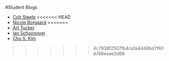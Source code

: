 #Student Blogs

* [Colt Steele](http://google.com)
<<<<<<< HEAD
* [Nicole Borgaard](https://medium.com/@whyGaard)
=======
* [Art Tucker](https://medium.com/@SmrtArt/well-here-we-go-1a8b933ab18e)
* [Ian Schoonover](https://medium.com/@ianschoonover)
* [Cho S. Kim](http://www.choskim.me)
>>>>>>> 4c7938f2507fb4ca1a4d48bd7f60d748eeae2d66
